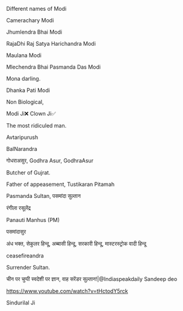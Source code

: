 Different names of Modi

Camerachary Modi 

Jhumlendra Bhai Modi

RajaDhi Raj Satya Harichandra Modi

Maulana Modi

Mlechendra Bhai Pasmanda Das Modi

Mona darling.

Dhanka Pati Modi

Non Biological, 

Modi Ji❌️ Clown Ji✅️

The most ridiculed man. 

Avtaripurush

BalNarandra 

गोधराअसुर, Godhra Asur, GodhraAsur 

Butcher of Gujrat.

Father of appeasement, Tustikaran Pitamah

Pasmanda Sultan, पसमांदा सुल्तान 

रंगीला रसूलेंद्र 

Panauti Manhus (PM)

पसमांदासुर 

अंध भक्त, सेकुलर हिन्दू, अब्बासी हिन्दू, सरकारी हिन्दू, मास्टरस्ट्रोक वादी हिन्दू


ceasefireandra

Surrender Sultan.

चीन पर चुप्पी स्वदेशी पर ज्ञान, वाह सरेंडर सुल्तान!|@Indiaspeakdaily Sandeep deo

https://www.youtube.com/watch?v=tHctodY5rck


Sindurilal Ji




